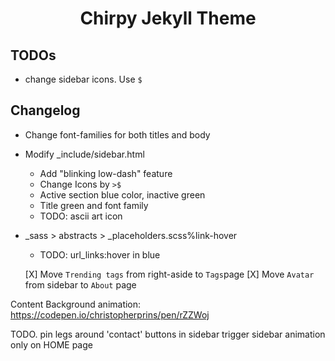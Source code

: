 <!-- markdownlint-disable-next-line -->
<div align="center">

  <!-- markdownlint-disable-next-line -->
  # Chirpy Jekyll Theme
</div>

## TODOs

- change sidebar icons. Use `$`


## Changelog

- Change font-families for both titles and body
- Modify _include/sidebar.html
  - Add "blinking low-dash" feature
  - Change Icons by `>$`
  - Active section blue color, inactive green
  - Title green and font family
  - TODO: ascii art icon
- _sass > abstracts > _placeholders.scss%link-hover
  - TODO: url_links:hover in blue 

  [X] Move `Trending tags` from right-aside to `Tags`page
  [X] Move `Avatar` from sidebar to `About` page

Content Background animation: https://codepen.io/christopherprins/pen/rZZWoj

TODO. pin legs around 'contact' buttons in sidebar
trigger sidebar animation only on HOME page